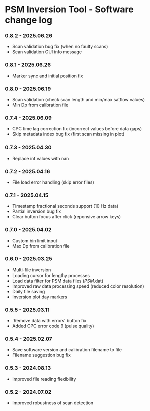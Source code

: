 # PSM Inversion Tool - Software change log 

### 0.8.2 - 2025.06.26
- Scan validation bug fix (when no faulty scans)
- Scan validation GUI info message

### 0.8.1 - 2025.06.26
- Marker sync and initial position fix

### 0.8.0 - 2025.06.19
- Scan validation (check scan length and min/max satflow values)
- Min Dp from calibration file

### 0.7.4 - 2025.06.09
- CPC time lag correction fix (incorrect values before data gaps)
- Skip metadata index bug fix (first scan missing in plot)

### 0.7.3 - 2025.04.30
- Replace inf values with nan

### 0.7.2 - 2025.04.16
- File load error handling (skip error files)

### 0.7.1 - 2025.04.15
- Timestamp fractional seconds support (10 Hz data)
- Partial inversion bug fix
- Clear button focus after click (reponsive arrow keys)

### 0.7.0 - 2025.04.02
- Custom bin limit input
- Max Dp from calibration file

### 0.6.0 - 2025.03.25
- Multi-file inversion
- Loading cursor for lengthy processes
- Load data filter for PSM data files (*PSM*.dat)
- Improved raw data processing speed (reduced color resolution)
- Daily file saving
- Inversion plot day markers

### 0.5.5 - 2025.03.11
- 'Remove data with errors' button fix
- Added CPC error code 9 (pulse quality)

### 0.5.4 - 2025.02.07
- Save software version and calibration filename to file
- Filename suggestion bug fix

### 0.5.3 - 2024.08.13
- Improved file reading flexibility

### 0.5.2 - 2024.07.02
- Improved robustness of scan detection
